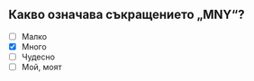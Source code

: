 ## Какво означава съкращението „MNY“?

<!-- Верният отговор е отбелязан с [X] -->

- [ ] Малко
- [X] Много
- [ ] Чудесно
- [ ] Мой, моят
